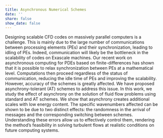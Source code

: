 ```yaml
---
title: Asynchronous Numerical Schemes
date: ''
share: false
show_date: false
---
```


Designing scalable CFD codes on massively parallel computers is a challenge. This is mainly due to the large number of communications between processing elements (PEs) and their synchronization, leading to idling of PEs. Indeed, communication will likely be the bottleneck in the scalability of codes on Exascale machines. Our recent work on asynchronous computing for PDEs based on finite-differences has shown that it is possible to relax synchronization between PEs at a mathematical level. Computations then proceed regardless of the status of communication, reducing the idle time of PEs and improving the scalability. However, accuracy of the schemes is greatly affected. We have proposed asynchrony-tolerant (AT) schemes to address this issue. In this work, we study the effect of asynchrony on the solution of fluid flow problems using standard and AT schemes. We show that asynchrony creates additional scales with low energy content. The specific wavenumbers affected can be shown to be due to two distinct effects: the randomness in the arrival of messages and the corresponding switching between schemes. Understanding these errors allow us to effectively control them, rendering the method’s feasibility in solving turbulent flows at realistic conditions on future computing systems.